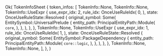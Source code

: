 Ok(
    TokenInfoSheet {
        token_infos: [
            TokenInfo::None,
            TokenInfo::None,
            TokenInfo::UseExpr {
                use_expr_idx: 2,
                rule_idx: OnceUseRuleIdx(
                    0,
                ),
                state: OnceUseRuleState::Resolved {
                    original_symbol: Some(
                        EntitySymbol::UniversalPrelude {
                            entity_path: PrincipalEntityPath::Module(
                                `core`,
                            ),
                        },
                    ),
                },
            },
            TokenInfo::None,
            TokenInfo::UseExpr {
                use_expr_idx: 1,
                rule_idx: OnceUseRuleIdx(
                    1,
                ),
                state: OnceUseRuleState::Resolved {
                    original_symbol: Some(
                        EntitySymbol::PackageDependency {
                            entity_path: PrincipalEntityPath::Module(
                                `core::logic`,
                            ),
                        },
                    ),
                },
            },
            TokenInfo::None,
            TokenInfo::None,
        ],
    },
)